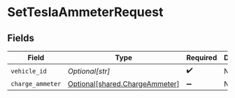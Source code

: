 # SetTeslaAmmeterRequest


## Fields

| Field                                                                      | Type                                                                       | Required                                                                   | Description                                                                |
| -------------------------------------------------------------------------- | -------------------------------------------------------------------------- | -------------------------------------------------------------------------- | -------------------------------------------------------------------------- |
| `vehicle_id`                                                               | *Optional[str]*                                                            | :heavy_check_mark:                                                         | N/A                                                                        |
| `charge_ammeter`                                                           | [Optional[shared.ChargeAmmeter]](undefined/models/shared/chargeammeter.md) | :heavy_minus_sign:                                                         | N/A                                                                        |